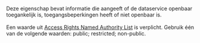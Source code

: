 Deze eigenschap bevat informatie die aangeeft of de dataservice openbaar toegankelijk is, toegangsbeperkingen heeft of niet openbaar is.
<br/>
<br/>
Een waarde uit <a href='http://publications.europa.eu/resource/authority/access-right' target='_blank'>Access Rights Named Authority List</a> is verplicht. Gebruik één van de volgende waarden: public; restricted; non-public. 
